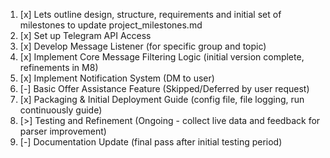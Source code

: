 1. [x] Lets outline design, structure, requirements and initial set of milestones to update project_milestones.md
2. [x] Set up Telegram API Access
3. [x] Develop Message Listener (for specific group and topic)
4. [x] Implement Core Message Filtering Logic (initial version complete, refinements in M8)
5. [x] Implement Notification System (DM to user)
6. [-] Basic Offer Assistance Feature (Skipped/Deferred by user request)
7. [x] Packaging & Initial Deployment Guide (config file, file logging, run continuously guide)
8. [>] Testing and Refinement (Ongoing - collect live data and feedback for parser improvement)
9. [-] Documentation Update (final pass after initial testing period) 